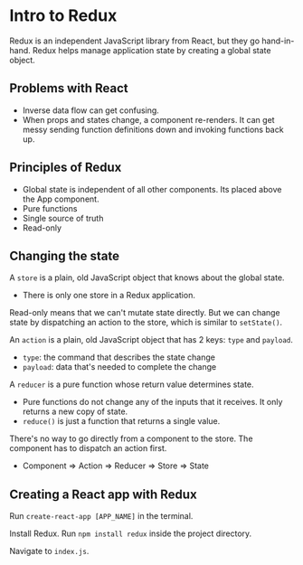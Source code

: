 # Intro to Redux
Redux is an independent JavaScript library from React, but they go hand-in-hand. Redux helps manage application state by creating a global state object.

## Problems with React
* Inverse data flow can get confusing.
* When props and states change, a component re-renders. It can get messy sending function definitions down and invoking functions back up.

## Principles of Redux
* Global state is independent of all other components. Its placed above the App component.
* Pure functions
* Single source of truth
* Read-only

## Changing the state
A `store` is a plain, old JavaScript object that knows about the global state.
* There is only one store in a Redux application.

Read-only means that we can't mutate state directly. But we can change state by dispatching an action to the store, which is similar to `setState()`.

An `action` is a plain, old JavaScript object that has 2 keys: `type` and `payload`.
* `type`: the command that describes the state change
* `payload`: data that's needed to complete the change

A `reducer` is a pure function whose return value determines state.
* Pure functions do not change any of the inputs that it receives. It only returns a new copy of state.
* `reduce()` is just a function that returns a single value.

There's no way to go directly from a component to the store. The component has to dispatch an action first.
* Component => Action => Reducer => Store => State

## Creating a React app with Redux
Run `create-react-app [APP_NAME]` in the terminal.

Install Redux. Run `npm install redux` inside the project directory.

Navigate to `index.js`.

